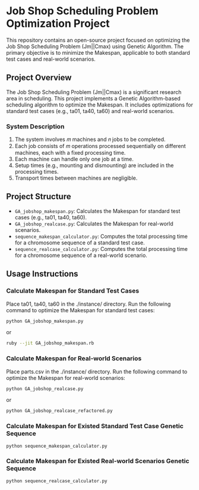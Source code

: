 # Job Shop Scheduling Problem Optimization Project

This repository contains an open-source project focused on optimizing the Job Shop Scheduling Problem (Jm||Cmax) using Genetic Algorithm. The primary objective is to minimize the Makespan, applicable to both standard test cases and real-world scenarios.

## Project Overview

The Job Shop Scheduling Problem (Jm||Cmax) is a significant research area in scheduling. This project implements a Genetic Algorithm-based scheduling algorithm to optimize the Makespan. It includes optimizations for standard test cases (e.g., ta01, ta40, ta60) and real-world scenarios.

### System Description

1. The system involves 𝑚 machines and 𝑛 jobs to be completed.
2. Each job consists of 𝑚 operations processed sequentially on different machines, each with a fixed processing time.
3. Each machine can handle only one job at a time.
4. Setup times (e.g., mounting and dismounting) are included in the processing times.
5. Transport times between machines are negligible.

## Project Structure

- `GA_jobshop_makespan.py`: Calculates the Makespan for standard test cases (e.g., ta01, ta40, ta60).
- `GA_jobshop_realcase.py`: Calculates the Makespan for real-world scenarios.
- `sequence_makespan_calculator.py`: Computes the total processing time for a chromosome sequence of a standard test case.
- `sequence_realcase_calculator.py`: Computes the total processing time for a chromosome sequence of a real-world scenario.

## Usage Instructions

### Calculate Makespan for Standard Test Cases

Place ta01, ta40, ta60 in the ./instance/ directory. Run the following command to optimize the Makespan for standard test cases:

```bash
python GA_jobshop_makespan.py
```
or

```bash
ruby --jit GA_jobshop_makespan.rb
```

### Calculate Makespan for Real-world Scenarios

Place parts.csv in the ./instance/ directory. Run the following command to optimize the Makespan for real-world scenarios:

```bash
python GA_jobshop_realcase.py
```
or

```bash
python GA_jobshop_realcase_refactored.py
```

### Calculate Makespan for Existed Standard Test Case Genetic Sequence

```bash
python sequence_makespan_calculator.py
```

### Calculate Makespan for Existed Real-world Scenarios Genetic Sequence

```bash
python sequence_realcase_calculator.py
```


